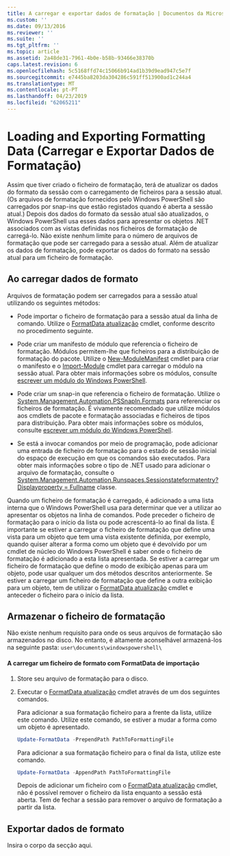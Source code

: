 ```yaml
---
title: A carregar e exportar dados de formatação | Documentos da Microsoft
ms.custom: ''
ms.date: 09/13/2016
ms.reviewer: ''
ms.suite: ''
ms.tgt_pltfrm: ''
ms.topic: article
ms.assetid: 2a48de31-7961-4b0e-b58b-93466e38370b
caps.latest.revision: 6
ms.openlocfilehash: 5c5168ffd74c15066b914ad1b39d9ead947c5e7f
ms.sourcegitcommit: e7445ba8203da304286c591ff513900ad1c244a4
ms.translationtype: MT
ms.contentlocale: pt-PT
ms.lasthandoff: 04/23/2019
ms.locfileid: "62065211"
---
```

# <a name="loading-and-exporting-formatting-data"></a>Loading and Exporting Formatting Data (Carregar e Exportar Dados de Formatação)

Assim que tiver criado o ficheiro de formatação, terá de atualizar os dados do formato da sessão com o carregamento de ficheiros para a sessão atual. (Os arquivos de formatação fornecidos pelo Windows PowerShell são carregados por snap-ins que estão registados quando é aberta a sessão atual.) Depois dos dados do formato da sessão atual são atualizados, o Windows PowerShell usa esses dados para apresentar os objetos .NET associados com as vistas definidas nos ficheiros de formatação de carregá-lo. Não existe nenhum limite para o número de arquivos de formatação que pode ser carregado para a sessão atual. Além de atualizar os dados de formatação, pode exportar os dados do formato na sessão atual para um ficheiro de formatação.

## <a name="loading-format-data"></a>Ao carregar dados de formato

Arquivos de formatação podem ser carregados para a sessão atual utilizando os seguintes métodos:

- Pode importar o ficheiro de formatação para a sessão atual da linha de comando. Utilize o [FormatData atualização](/powershell/module/Microsoft.PowerShell.Utility/Update-FormatData) cmdlet, conforme descrito no procedimento seguinte.

- Pode criar um manifesto de módulo que referencia o ficheiro de formatação. Módulos permitem-lhe que ficheiros para a distribuição de formatação do pacote. Utilize o [New-ModuleManifest](/powershell/module/Microsoft.PowerShell.Core/New-ModuleManifest) cmdlet para criar o manifesto e o [Import-Module](/powershell/module/Microsoft.PowerShell.Core/Import-Module) cmdlet para carregar o módulo na sessão atual. Para obter mais informações sobre os módulos, consulte [escrever um módulo do Windows PowerShell](../module/writing-a-windows-powershell-module.md).

- Pode criar um snap-in que referencia o ficheiro de formatação. Utilize o [System.Management.Automation.PSSnapIn.Formats](/dotnet/api/System.Management.Automation.PSSnapIn.Formats) para referenciar os ficheiros de formatação. É vivamente recomendado que utilize módulos aos cmdlets de pacote e formatação associadas e ficheiros de tipos para distribuição. Para obter mais informações sobre os módulos, consulte [escrever um módulo do Windows PowerShell](../module/writing-a-windows-powershell-module.md).

- Se está a invocar comandos por meio de programação, pode adicionar uma entrada de ficheiro de formatação para o estado de sessão inicial do espaço de execução em que os comandos são executados. Para obter mais informações sobre o tipo de .NET usado para adicionar o arquivo de formatação, consulte o [System.Management.Automation.Runspaces.Sessionstateformatentry? Displayproperty = Fullname](/dotnet/api/System.Management.Automation.Runspaces.SessionStateFormatEntry) classe.

Quando um ficheiro de formatação é carregado, é adicionado a uma lista interna que o Windows PowerShell usa para determinar que ver a utilizar ao apresentar os objetos na linha de comandos. Pode preceder o ficheiro de formatação para o início da lista ou pode acrescentá-lo ao final da lista. É importante se estiver a carregar o ficheiro de formatação que define uma vista para um objeto que tem uma vista existente definida, por exemplo, quando quiser alterar a forma como um objeto que é devolvido por um cmdlet de núcleo do Windows PowerShell é saber onde o ficheiro de formatação é adicionado a esta lista  apresentada. Se estiver a carregar um ficheiro de formatação que define o modo de exibição apenas para um objeto, pode usar qualquer um dos métodos descritos anteriormente.  Se estiver a carregar um ficheiro de formatação que define a outra exibição para um objeto, tem de utilizar o [FormatData atualização](/powershell/module/Microsoft.PowerShell.Utility/Update-FormatData) cmdlet e anteceder o ficheiro para o início da lista.

## <a name="storing-your-formatting-file"></a>Armazenar o ficheiro de formatação

Não existe nenhum requisito para onde os seus arquivos de formatação são armazenados no disco. No entanto, é altamente aconselhável armazená-los na seguinte pasta: `user\documents\windowspowershell\`

#### <a name="loading-a-format-file-using-import-formatdata"></a>A carregar um ficheiro de formato com FormatData de importação

1. Store seu arquivo de formatação para o disco.

2. Executar o [FormatData atualização](/powershell/module/Microsoft.PowerShell.Utility/Update-FormatData) cmdlet através de um dos seguintes comandos.

   Para adicionar a sua formatação ficheiro para a frente da lista, utilize este comando. Utilize este comando, se estiver a mudar a forma como um objeto é apresentado.

   ```powershell
   Update-FormatData -PrependPath PathToFormattingFile
   ```

   Para adicionar a sua formatação ficheiro para o final da lista, utilize este comando.

   ```powershell
   Update-FormatData -AppendPath PathToFormattingFile
   ```

   Depois de adicionar um ficheiro com o [FormatData atualização](/powershell/module/Microsoft.PowerShell.Utility/Update-FormatData) cmdlet, não é possível remover o ficheiro da lista enquanto a sessão está aberta. Tem de fechar a sessão para remover o arquivo de formatação a partir da lista.

## <a name="exporting-format-data"></a>Exportar dados de formato

Insira o corpo da secção aqui.
